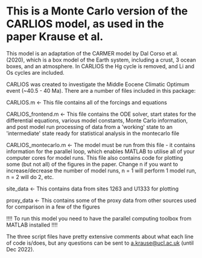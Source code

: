 # This is a Monte Carlo version of the CARLIOS model, as used in the paper Krause et al.

This model is an adaptation of the CARMER model by Dal Corso et al. (2020), which is a box model of the Earth system, including a crust, 3 ocean boxes, and an atmosphere.
In CARLIOS the Hg cycle is removed, and Li and Os cycles are included. 

CARLIOS was created to investigate the Middle Eocene Climatic Optimum event (~40.5 - 40 Ma). There are a number of files included in this package:

CARLIOS.m  <- This file contains all of the forcings and equations

CARLIOS_frontend.m  <- This file contains the ODE solver, start states for the differential equations, various model constants, Monte Carlo information, and post model run processing of data from a 'working' state to an 'intermediate' state ready for statistical analysis in the montecarlo file

CARLIOS_montecarlo.m  <- The model must be run from this file - it contains information for the parallel loop, which enables MATLAB to utilise all of your computer cores for model runs. This file also contains code for plotting some (but not all) of the figures in the paper. Change n if you want to increase/decrease the number of model runs, n = 1 will perform 1 model run, n = 2 will do 2, etc.

site_data  <- This contains data from sites 1263 and U1333 for plotting

proxy_data  <- This contains some of the proxy data from other sources used for comparison in a few of the figures



!!!! To run this model you need to have the parallel computing toolbox from MATLAB installed !!!!



The three script files have pretty extensive comments about what each line of code is/does, but any questions can be sent to a.krause@ucl.ac.uk (until Dec 2022).
